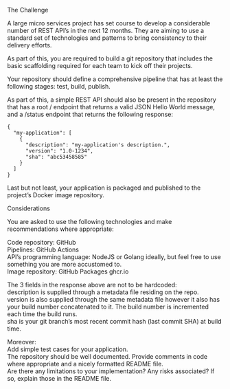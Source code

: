 The Challenge

A large micro services project has set course to develop a considerable number of REST API’s in the next 12 months. They are aiming to use a standard set of technologies and patterns to bring consistency to their delivery efforts.

As part of this, you are required to build a git repository that includes the basic scaffolding required for each team to kick off their projects.

Your repository should define a comprehensive pipeline that has at least the following stages: test, build, publish.

As part of this, a simple REST API should also be present in the repository that has a root / endpoint that returns a valid JSON Hello World message, and a /status endpoint that returns the following response:

```
{
  "my-application": [
    {
      "description": "my-application's description.",
      "version": "1.0-1234",
      "sha": "abc53458585"
    }
  ]
}
```
Last but not least, your application is packaged and published to the project’s Docker image repository.

Considerations

You are asked to use the following technologies and make recommendations where appropriate:

Code repository: GitHub\
Pipelines: GitHub Actions\
API’s programming language: NodeJS or Golang ideally, but feel free to use something you are more accustomed to.\
Image repository: GitHub Packages ghcr.io

The 3 fields in the response above are not to be hardcoded:\
description is supplied through a metadata file residing on the repo.\
version is also supplied through the same metadata file however it also has your build number concatenated to it. The build number is incremented each time the build runs.\
sha is your git branch’s most recent commit hash (last commit SHA) at build time.

Moreover:\
Add simple test cases for your application.\
The repository should be well documented. Provide comments in code where appropriate and a nicely formatted README file.\
Are there any limitations to your implementation? Any risks associated? If so, explain those in the README file.
